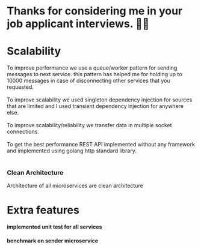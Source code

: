 # Thanks for considering me in your job applicant interviews. 🤍🙏

# Scalability 
To improve performance we use a queue/worker pattern for sending messages to next service. this pattern has helped me for holding up to 10000 messages in case of disconnecting other services that you requested.<br><br>
To improve scalability we used singleton dependency injection for sources that are limited and I used transient dependency injection for anywhere else. <br>  
To improve scalability/reliability we transfer data in multiple socket connections.  <br><br>
To get the best performance REST API implemented without any framework and implemented using golang http standard library. <br><br>



### Clean Architecture
Architecture of all microservices are clean architecture  


# Extra features
#### implemented unit test for all services
#### benchmark on sender microservice


